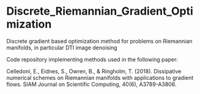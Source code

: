 # Discrete_Riemannian_Gradient_Optimization
Discrete gradient based optimization method for problems on Riemannian manifolds, in particular DTI image denoising

Code repository implementing methods used in the following paper:

Celledoni, E., Eidnes, S., Owren, B., & Ringholm, T. (2018). Dissipative numerical schemes on Riemannian manifolds with applications to gradient flows. SIAM Journal on Scientific Computing, 40(6), A3789-A3806.
